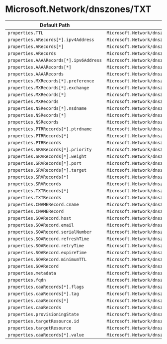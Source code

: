 # Microsoft.Network/dnszones/TXT

| Default Path | Alias |
|---|---|
| `properties.TTL` | `Microsoft.Network/dnszones/TXT/TTL` |
| `properties.ARecords[*].ipv4Address` | `Microsoft.Network/dnszones/TXT/ARecords[*].ipv4Address` |
| `properties.ARecords[*]` | `Microsoft.Network/dnszones/TXT/ARecords[*]` |
| `properties.ARecords` | `Microsoft.Network/dnszones/TXT/ARecords` |
| `properties.AAAARecords[*].ipv6Address` | `Microsoft.Network/dnszones/TXT/AAAARecords[*].ipv6Address` |
| `properties.AAAARecords[*]` | `Microsoft.Network/dnszones/TXT/AAAARecords[*]` |
| `properties.AAAARecords` | `Microsoft.Network/dnszones/TXT/AAAARecords` |
| `properties.MXRecords[*].preference` | `Microsoft.Network/dnszones/TXT/MXRecords[*].preference` |
| `properties.MXRecords[*].exchange` | `Microsoft.Network/dnszones/TXT/MXRecords[*].exchange` |
| `properties.MXRecords[*]` | `Microsoft.Network/dnszones/TXT/MXRecords[*]` |
| `properties.MXRecords` | `Microsoft.Network/dnszones/TXT/MXRecords` |
| `properties.NSRecords[*].nsdname` | `Microsoft.Network/dnszones/TXT/NSRecords[*].nsdname` |
| `properties.NSRecords[*]` | `Microsoft.Network/dnszones/TXT/NSRecords[*]` |
| `properties.NSRecords` | `Microsoft.Network/dnszones/TXT/NSRecords` |
| `properties.PTRRecords[*].ptrdname` | `Microsoft.Network/dnszones/TXT/PTRRecords[*].ptrdname` |
| `properties.PTRRecords[*]` | `Microsoft.Network/dnszones/TXT/PTRRecords[*]` |
| `properties.PTRRecords` | `Microsoft.Network/dnszones/TXT/PTRRecords` |
| `properties.SRVRecords[*].priority` | `Microsoft.Network/dnszones/TXT/SRVRecords[*].priority` |
| `properties.SRVRecords[*].weight` | `Microsoft.Network/dnszones/TXT/SRVRecords[*].weight` |
| `properties.SRVRecords[*].port` | `Microsoft.Network/dnszones/TXT/SRVRecords[*].port` |
| `properties.SRVRecords[*].target` | `Microsoft.Network/dnszones/TXT/SRVRecords[*].target` |
| `properties.SRVRecords[*]` | `Microsoft.Network/dnszones/TXT/SRVRecords[*]` |
| `properties.SRVRecords` | `Microsoft.Network/dnszones/TXT/SRVRecords` |
| `properties.TXTRecords[*]` | `Microsoft.Network/dnszones/TXT/TXTRecords[*]` |
| `properties.TXTRecords` | `Microsoft.Network/dnszones/TXT/TXTRecords` |
| `properties.CNAMERecord.cname` | `Microsoft.Network/dnszones/TXT/CNAMERecord.cname` |
| `properties.CNAMERecord` | `Microsoft.Network/dnszones/TXT/CNAMERecord` |
| `properties.SOARecord.host` | `Microsoft.Network/dnszones/TXT/SOARecord.host` |
| `properties.SOARecord.email` | `Microsoft.Network/dnszones/TXT/SOARecord.email` |
| `properties.SOARecord.serialNumber` | `Microsoft.Network/dnszones/TXT/SOARecord.serialNumber` |
| `properties.SOARecord.refreshTime` | `Microsoft.Network/dnszones/TXT/SOARecord.refreshTime` |
| `properties.SOARecord.retryTime` | `Microsoft.Network/dnszones/TXT/SOARecord.retryTime` |
| `properties.SOARecord.expireTime` | `Microsoft.Network/dnszones/TXT/SOARecord.expireTime` |
| `properties.SOARecord.minimumTTL` | `Microsoft.Network/dnszones/TXT/SOARecord.minimumTTL` |
| `properties.SOARecord` | `Microsoft.Network/dnszones/TXT/SOARecord` |
| `properties.metadata` | `Microsoft.Network/dnszones/TXT/metadata` |
| `properties.fqdn` | `Microsoft.Network/dnszones/TXT/fqdn` |
| `properties.caaRecords[*].flags` | `Microsoft.Network/dnszones/TXT/caaRecords[*].flags` |
| `properties.caaRecords[*].tag` | `Microsoft.Network/dnszones/TXT/caaRecords[*].tag` |
| `properties.caaRecords[*]` | `Microsoft.Network/dnszones/TXT/caaRecords[*]` |
| `properties.caaRecords` | `Microsoft.Network/dnszones/TXT/caaRecords` |
| `properties.provisioningState` | `Microsoft.Network/dnszones/TXT/provisioningState` |
| `properties.targetResource.id` | `Microsoft.Network/dnszones/TXT/targetResource.id` |
| `properties.targetResource` | `Microsoft.Network/dnszones/TXT/targetResource` |
| `properties.caaRecords[*].value` | `Microsoft.Network/dnszones/TXT/caaRecords[*].value` |

